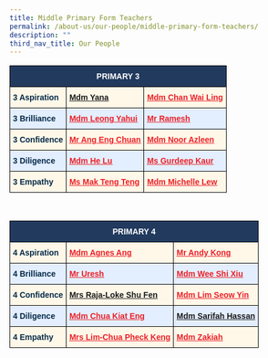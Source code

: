 ```yaml
---
title: Middle Primary Form Teachers
permalink: /about-us/our-people/middle-primary-form-teachers/
description: ""
third_nav_title: Our People
---
```

<style type="text/css">
.tg  {border-collapse:collapse;border-spacing:0;}
.tg td{border-color:black;border-style:solid;border-width:1px;font-family:Arial, sans-serif;font-size:14px;
  overflow:hidden;padding:10px 5px;word-break:normal;}
.tg th{border-color:black;border-style:solid;border-width:1px;font-family:Arial, sans-serif;font-size:14px;
  font-weight:normal;overflow:hidden;padding:10px 5px;word-break:normal;}
.tg .tg-eem5{background-color:#FFF8E8;color:#EC1F26;font-weight:bold;text-align:left;text-decoration:underline;vertical-align:top}
.tg .tg-91ac{background-color:#E3EEFF;color:#042847;font-weight:bold;text-align:left;vertical-align:top}
.tg .tg-4q2c{background-color:#E3EEFF;color:#EC1F26;font-weight:bold;text-align:left;text-decoration:underline;vertical-align:top}
.tg .tg-gcor{background-color:#223A5E;color:#FFF;font-weight:bold;text-align:center;vertical-align:top}
.tg .tg-ha5v{background-color:#FFF8E8;color:#042847;font-weight:bold;text-align:left;vertical-align:top}
</style>
<table class="tg">
<thead>
  <tr>
    <th class="tg-gcor" colspan="3">PRIMARY 3</th>
  </tr>
</thead>
<tbody>
  <tr>
    <td class="tg-ha5v">3 Aspiration</td>
    <td class="tg-eem5"><a href="mailto:yana_yaacob@moe.edu.sg">Mdm Yana</a></td>
    <td class="tg-eem5"><a href="mailto:chan_wai_ling@moe.edu.sg"><span style="text-decoration:underline;color:#EC1F26">Mdm Chan Wai Ling</span></a></td>
  </tr>
  <tr>
    <td class="tg-91ac">3 Brilliance</td>
    <td class="tg-4q2c"><a href="mailto:leong_yahui@moe.edu.sg"><span style="text-decoration:underline;color:#EC1F26">Mdm Leong Yahui</span></a></td>
    <td class="tg-4q2c"><a href="mailto:ramesh_ramiya@moe.edu.sg"><span style="text-decoration:underline;color:#EC1F26">Mr Ramesh</span></a></td>
  </tr>
  <tr>
    <td class="tg-ha5v">3 Confidence</td>
    <td class="tg-eem5"><a href="mailto:ang_eng_chuan@moe.edu.sg"><span style="text-decoration:underline;color:#EC1F26">Mr Ang Eng Chuan</span></a></td>
    <td class="tg-eem5"><a href="mailto:noor_azleen_sarbini@moe.edu.sg"><span style="text-decoration:underline;color:#EC1F26">Mdm Noor Azleen</span></a></td>
  </tr>
  <tr>
    <td class="tg-91ac">3 Diligence</td>
    <td class="tg-4q2c"><a href="mailto:he_lu@moe.edu.sg"><span style="text-decoration:underline;color:#EC1F26">Mdm He Lu</span></a></td>
    <td class="tg-4q2c"><a href="mailto:gurdeep_kaur_gurnam_singh@moe.edu.sg"><span style="text-decoration:underline;color:#EC1F26">Ms Gurdeep Kaur</span></a></td>
  </tr>
  <tr>
    <td class="tg-ha5v">3 Empathy</td>
    <td class="tg-eem5"><a href="mailto:mak_teng_teng@moe.edu.sg"><span style="text-decoration:underline;color:#EC1F26">Ms Mak Teng Teng</span></a></td>
    <td class="tg-eem5"><a href="mailto:lew_yee_loo_michelle@moe.edu.sg"><span style="text-decoration:underline;color:#EC1F26">Mdm Michelle Lew</span></a></td>
  </tr>
</tbody>
</table>

<br>

<style type="text/css">
.tg  {border-collapse:collapse;border-spacing:0;}
.tg td{border-color:black;border-style:solid;border-width:1px;font-family:Arial, sans-serif;font-size:14px;
  overflow:hidden;padding:10px 5px;word-break:normal;}
.tg th{border-color:black;border-style:solid;border-width:1px;font-family:Arial, sans-serif;font-size:14px;
  font-weight:normal;overflow:hidden;padding:10px 5px;word-break:normal;}
.tg .tg-eem5{background-color:#FFF8E8;color:#EC1F26;font-weight:bold;text-align:left;text-decoration:underline;vertical-align:top}
.tg .tg-91ac{background-color:#E3EEFF;color:#042847;font-weight:bold;text-align:left;vertical-align:top}
.tg .tg-4q2c{background-color:#E3EEFF;color:#EC1F26;font-weight:bold;text-align:left;text-decoration:underline;vertical-align:top}
.tg .tg-gcor{background-color:#223A5E;color:#FFF;font-weight:bold;text-align:center;vertical-align:top}
.tg .tg-ha5v{background-color:#FFF8E8;color:#042847;font-weight:bold;text-align:left;vertical-align:top}
</style>
<table class="tg">
<thead>
  <tr>
    <th class="tg-gcor" colspan="3">PRIMARY 4</th>
  </tr>
</thead>
<tbody>
  <tr>
    <td class="tg-ha5v">4 Aspiration</td>
    <td class="tg-eem5"><a href="mailto:agnes_ang_chian_geok@moe.edu.sg"><span style="text-decoration:underline;color:#EC1F26">Mdm Agnes Ang</span></a></td>
    <td class="tg-eem5"><a href="mailto:kong_wai_leong@moe.edu.sg"><span style="text-decoration:underline;color:#EC1F26">Mr Andy Kong</span></a></td>
  </tr>
  <tr>
    <td class="tg-91ac">4 Brilliance</td>
    <td class="tg-4q2c"><a href="mailto:uresh_s_kandasamy@moe.edu.sg"><span style="text-decoration:underline;color:#EC1F26">Mr Uresh</span></a></td>
    <td class="tg-4q2c"><a href="mailto:wee_shi_xiu@moe.edu.sg"><span style="text-decoration:underline;color:#EC1F26">Mdm Wee Shi Xiu</span></a></td>
  </tr>
  <tr>
    <td class="tg-ha5v">4 Confidence</td>
    <td class="tg-eem5"><a href="mailto:Loke_SHU_FEN@moe.edu.sg">Mrs Raja-Loke Shu Fen</a><br></td>
    <td class="tg-eem5"><a href="mailto:lim_seow_yin@moe.edu.sg"><span style="text-decoration:underline;color:#EC1F26">Mdm Lim Seow Yin</span></a></td>
  </tr>
  <tr>
    <td class="tg-91ac">4 Diligence</td>
    <td class="tg-4q2c"><a href="mailto:chua_kiat_eng@moe.edu.sg"><span style="text-decoration:underline;color:#EC1F26">Mdm Chua Kiat Eng</span></a></td>
    <td class="tg-4q2c"><a href="mailto:sarifah_hassan@moe.edu.sg">Mdm Sarifah Hassan</a></td>
  </tr>
  <tr>
    <td class="tg-ha5v">4 Empathy </td>
    <td class="tg-eem5"><a href="mailto:chua_pheck_keng@moe.edu.sg"><span style="text-decoration:underline;color:#EC1F26">Mrs Lim-Chua Pheck Keng</span></a></td>
    <td class="tg-eem5"><a href="mailto:zakiah_arip@moe.edu.sg"><span style="text-decoration:underline;color:#EC1F26">Mdm Zakiah</span></a></td>
  </tr>
</tbody>
</table>